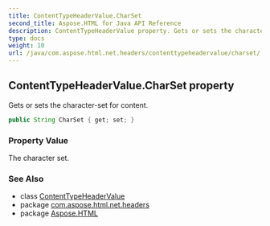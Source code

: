 ```yaml
---
title: ContentTypeHeaderValue.CharSet
second_title: Aspose.HTML for Java API Reference
description: ContentTypeHeaderValue property. Gets or sets the character-set for content
type: docs
weight: 10
url: /java/com.aspose.html.net.headers/contenttypeheadervalue/charset/
---
```

## ContentTypeHeaderValue.CharSet property

Gets or sets the character-set for content.

```java
public String CharSet { get; set; }
```

### Property Value

The character set.

### See Also

* class [ContentTypeHeaderValue](../)
* package [com.aspose.html.net.headers](../../../com.aspose.html.net.headers/)
* package [Aspose.HTML](../../../)
